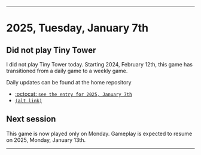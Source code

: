 
***

# 2025, Tuesday, January 7th

## Did not play Tiny Tower

<!-- TODO: For each weekly entry, make sure the date is correct. The day of the week should be modified in 4 places !-->

I did not play Tiny Tower today. Starting 2024, February 12th, this game has transitioned from a daily game to a weekly game.

Daily updates can be found at the home repository

- [:octocat: `see the entry for 2025, January 7th`](https://github.com/seanpm2001/SeansLifeArchive_Images_TinyTower/tree/master/tiny%20tower/2025/01_January/07/) 
- [`(alt link)`](/tiny%20tower/2025/01_January/07/)

## Next session

This game is now played only on Monday. Gameplay is expected to resume on 2025, Monday, January 13th.

***
